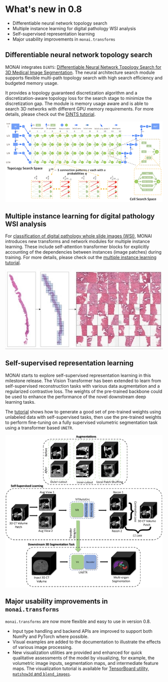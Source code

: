 # What's new in 0.8

- Differentiable neural network topology search
- Multiple instance learning for digital pathology WSI analysis
- Self-supervised representation learning
- Major usability improvements in `monai.transforms`

## Differentiable neural network topology search
MONAI integrates `DiNTS`: [Differentiable Neural Network Topology Search for 3D
Medical Image Segmentation](https://arxiv.org/abs/2103.15954). The neural
architecture search module supports flexible multi-path topology search with
high search efficiency and budgeted memory usage.

It provides a topology guaranteed discretization algorithm and a
discretization-aware topology loss for the search stage to minimize the
discretization gap. The module is memory usage aware and is able to search 3D
networks with different GPU memory requirements. For more details, please check out the
[DiNTS tutorial](https://monai.io/research/dints.html).

![DiNTS](../images/dints-overview.png)

## Multiple instance learning for digital pathology WSI analysis
For [classification of digital pathology whole slide images
(WSI)](https://arxiv.org/abs/2111.01556), MONAI introduces new transforms and
network modules for multiple instance learning. These include self-attention
transformer blocks for explicitly accounting of the dependencies between instances
(image patches) during training. For more details,
please check out the [multiple instance learning tutorial](https://github.com/Project-MONAI/tutorials/tree/master/pathology/multiple_instance_learning).

![multi-instance](../images/mil-patches.jpg)

## Self-supervised representation learning
MONAI starts to explore self-supervised representation learning in this
milestone release. The Vision Transformer has been extended to learn from self-supervised
reconstruction tasks with various data augmentation and a regularized
contrastive loss. The weights of the pre-trained backbone could be used to
enhance the performance of the novel downstream deep learning tasks.

The [tutorial](https://github.com/Project-MONAI/tutorials/tree/master/self_supervised_pretraining)
shows how to generate a good set of pre-trained weights using unlabeled data
with self-supervised tasks, then use the pre-trained weights to perform
fine-tuning on a fully supervised volumetric segmentation task using a transformer based `UNETR`.

![self-supervised](../images/ssl_overview.png)

## Major usability improvements in `monai.transforms`
`monai.transforms` are now more flexible and easy to use in version 0.8.
- Input type handling and backend APIs are improved to support both
  NumPy and PyTorch where possible.
- Visual examples are added to the documentation to illustrate the effects of
  various image processing.
- New visualization utilities are provided and enhanced for quick qualitative
  assessments of the model by visualizing, for example, the volumetric image
  inputs, segmentation maps, and intermediate feature maps.
  The visualization tutorial is available for
  [TensorBoard utility, `matshow3d` and `blend_images`](https://github.com/Project-MONAI/tutorials/blob/master/modules/transform_visualization.ipynb).
